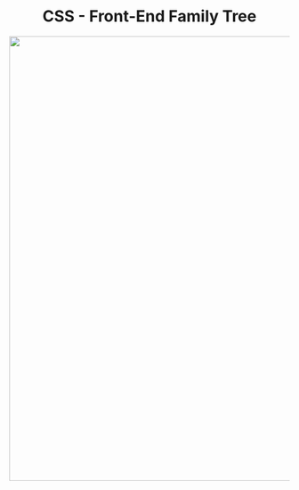 <h1 align="center">
   CSS - Front-End Family Tree
</h1>

<p align="center">
  <img src="https://github.com/ozkannbuyuk/css-exercises/assets/111967202/0bfd430b-349f-400c-9979-47f51c7fcb08" width="800" />
</p>
